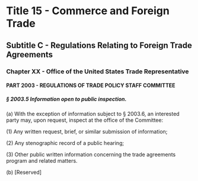 
# Title 15 - Commerce and Foreign Trade
## Subtitle C - Regulations Relating to Foreign Trade Agreements
### Chapter XX - Office of the United States Trade Representative
#### PART 2003 - REGULATIONS OF TRADE POLICY STAFF COMMITTEE
##### § 2003.5 Information open to public inspection.

(a) With the exception of information subject to § 2003.6, an interested party may, upon request, inspect at the office of the Committee:

(1) Any written request, brief, or similar submission of information;

(2) Any stenographic record of a public hearing;

(3) Other public written information concerning the trade agreements program and related matters.

(b) [Reserved]
